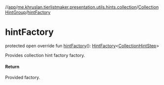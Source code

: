//[app](../../../index.md)/[me.khruslan.tierlistmaker.presentation.utils.hints.collection](../index.md)/[CollectionHintGroup](index.md)/[hintFactory](hint-factory.md)

# hintFactory

protected open override fun [hintFactory](hint-factory.md)(): [HintFactory](../../me.khruslan.tierlistmaker.presentation.utils.hints.core/-hint-factory/index.md)&lt;[CollectionHintStep](../-collection-hint-step/index.md)&gt;

Provides collection hint factory factory.

#### Return

Provided factory.
